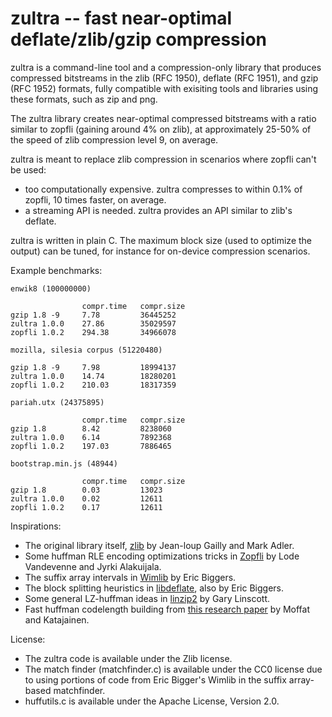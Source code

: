 zultra -- fast near-optimal deflate/zlib/gzip compression
=========================================================

zultra is a command-line tool and a compression-only library that produces compressed bitstreams in the zlib (RFC 1950), deflate (RFC 1951), and gzip (RFC 1952) formats, fully compatible with exisiting tools and libraries using these formats, such as zip and png.

The zultra library creates near-optimal compressed bitstreams with a ratio similar to zopfli (gaining around 4% on zlib), at approximately 25-50% of the speed of zlib compression level 9, on average. 

zultra is meant to replace zlib compression in scenarios where zopfli can't be used:
* too computationally expensive. zultra compresses to within 0.1% of zopfli, 10 times faster, on average.
* a streaming API is needed. zultra provides an API similar to zlib's deflate.

zultra is written in plain C. The maximum block size (used to optimize the output) can be tuned, for instance for on-device compression scenarios.

Example benchmarks:

    enwik8 (100000000)

                    compr.time   compr.size
    gzip 1.8 -9     7.78         36445252
    zultra 1.0.0    27.86        35029597
    zopfli 1.0.2    294.38       34966078

    mozilla, silesia corpus (51220480)

    gzip 1.8 -9     7.98         18994137
    zultra 1.0.0    14.74        18280201
    zopfli 1.0.2    210.03       18317359

    pariah.utx (24375895)

                    compr.time   compr.size
    gzip 1.8        8.42         8238060
    zultra 1.0.0    6.14         7892368
    zopfli 1.0.2    197.03       7886465

    bootstrap.min.js (48944)

                    compr.time   compr.size
    gzip 1.8        0.03         13023
    zultra 1.0.0    0.02         12611
    zopfli 1.0.2    0.17         12611

Inspirations:

* The original library itself, [zlib](https://github.com/madler/zlib) by Jean-loup Gailly and Mark Adler.
* Some huffman RLE encoding optimizations tricks in [Zopfli](https://github.com/google/zopfli) by Lode Vandevenne and Jyrki Alakuijala.
* The suffix array intervals in [Wimlib](https://wimlib.net/git/?p=wimlib;a=tree) by Eric Biggers.
* The block splitting heuristics in [libdeflate](https://github.com/ebiggers/libdeflate), also by Eric Biggers.
* Some general LZ-huffman ideas in [linzip2](https://glinscott.github.io/lz/index.html) by Gary Linscott.
* Fast huffman codelength building from [this research paper](http://hjemmesider.diku.dk/~jyrki/Paper/WADS95.pdf) by Moffat and Katajainen.

License:

* The zultra code is available under the Zlib license.
* The match finder (matchfinder.c) is available under the CC0 license due to using portions of code from Eric Bigger's Wimlib in the suffix array-based matchfinder.
* huffutils.c is available under the Apache License, Version 2.0.
